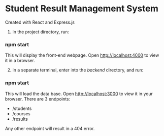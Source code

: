 # Student Result Management System

Created with React and Express.js

1. In the project directory, run:

### npm start

This will display the front-end webpage.
Open [http://localhost:4000](http://localhost:4000) to view it in a browser.

2. In a separate terminal, enter into the *backend* directory, and run:

### npm start

This will load the data base.
Open [http://localhost:3000](http://loaclhost:3000) to view it in your browser.
There are 3 endpoints:
- /students
- /courses
- /results

Any other endpoint will result in a 404 error.